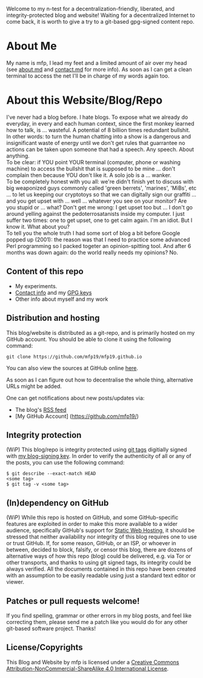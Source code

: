 Welcome to my n-test for a decentralization-friendly,
liberated, and integrity-protected blog and website!
Waiting for a decentralized Internet to come back,
it is worth to give a try to a git-based gpg-signed
content repo.


About Me
=========

My name is mfp, I lead my feet and a limited amount of air over my head
(see [about.md](/about.md) and [contact.md](/contact.md) for more info).
As soon as I can get a clean terminal to access the net I'll be in charge
of my words again too.


About this Website/Blog/Repo
=============================

I've never had a blog before. I hate blogs. To expose what we already
do everyday, in every and each human context, since the first monkey
learned how to talk, is ... wasteful. A potential of 8 billion times
redundant bullshit.
<br>
In other words: to turn the human chatting into a show is 
a dangerous and insignificant waste of energy until we don't get
rules that guarrantee no actions can be taken upon someone that had a speech.
Any speech. About anything.
<br>
To be clear: if YOU point YOUR terminal (computer, phone or washing machine)
to access the bullshit that is supposed to be mine ... don't complain then 
because YOU don't like it. A solo job is a ... wanker.
<br>
To be completely honest with you all: we're didn't finish yet to discuss with big
weaponized guys commonly called 'green berrets', 'marines', 'MiBs', etc ... to let us
keeping our cryptotoys so that we can digitally sign our graffiti ... 
and you get upset with ... well ... whatever you see on your monitor? 
Are you stupid or ... what? Don't get me wrong: I get upset too but ... 
I don't go around yelling against the pedoterrosatanists inside my computer.
I just suffer two times: one to get upset, one to get calm again.
I'm an idiot. But I know it. What about you?
<br>
To tell you the whole truth I had some sort of blog a bit before Google popped up (2001):
the reason was that I need to practice some advanced Perl programming
so I packed togeter an opinion-spitting tool.
And after 6 months was down again: do the world really needs my opinions? No.


Content of this repo
---------------------

* My experiments.
* [Contact info](/contact.md) and my [GPG keys](/keys/)
* Other info about myself and my work


Distribution and hosting
-------------------------

This blog/website is distributed as a git-repo, and is primarily hosted on my
GitHub account. You should be able to clone it using the following command:

    git clone https://github.com/mfp19/mfp19.github.io

You can also view the sources at GitHub online
[here](https://github.com/mfp19/mfp19.github.io).

As soon as I can figure out how to decentralise the whole thing, alternative URLs might be added.

One can get notifications about new posts/updates via:

* The blog's [RSS feed](/feed.xml)
* [My GitHub Account] (https://github.com/mfp19/)


Integrity protection
---------------------

(WiP) This blog/repo is integrity protected using [git
tags](https://www.kernel.org/pub/software/scm/git/docs/git-tag.html) digitially
signed with [my blog-signing key](/keys/). In order to verify the
authenticity of all or any of the posts, you can use the following command:

    $ git describe --exact-match HEAD
    <some tag>
    $ git tag -v <some tag>


(In)dependency on GitHub
-------------------------

(WiP) While this repo is hosted on GitHub, and some GitHub-specific features are
exploited in order to make this more available to a wider audience,
specifically GitHub's support for [Static Web
Hosting](https://pages.github.com/), it should be stressed that neither
availability nor integrity of this blog requires one to use or trust GitHub.
If, for some reason, GitHub, or an ISP, or whoever in between, decided to
block, falsify, or censor this blog, there are dozens of alternative ways of
how this repo (blog) could be delivered, e.g. via Tor or other transports, and
thanks to using git signed tags, its integrity could be always verified. All
the documents contained in this repo have been created with an assumption to be
easily readable using just a standard text editor or viewer.


Patches or pull requests welcome!
----------------------------------

If you find spelling, grammar or other errors in my blog posts, and feel like
correcting them, please send me a patch like you would do for any other
git-based software project. Thanks!


License/Copyrights
-------------------

This Blog and Website by mfp is licensed under a [Creative Commons
Attribution-NonCommercial-ShareAlike 4.0 International
License](http://creativecommons.org/licenses/by-nc-sa/4.0/).

